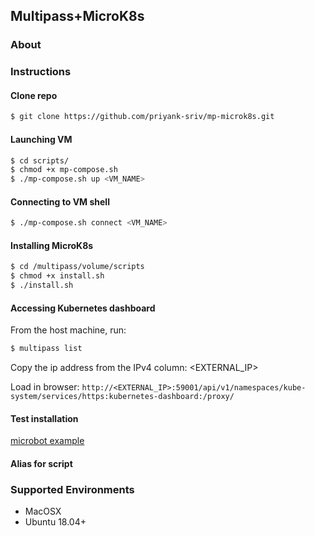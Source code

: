 ## Multipass+MicroK8s

### About


### Instructions

#### Clone repo

```sh
$ git clone https://github.com/priyank-sriv/mp-microk8s.git
```

#### Launching VM

```sh
$ cd scripts/
$ chmod +x mp-compose.sh
$ ./mp-compose.sh up <VM_NAME>
```

#### Connecting to VM shell

```sh
$ ./mp-compose.sh connect <VM_NAME>
```

#### Installing MicroK8s

```sh
$ cd /multipass/volume/scripts
$ chmod +x install.sh
$ ./install.sh
```

#### Accessing Kubernetes dashboard
From the host machine, run:
```sh
$ multipass list
```
Copy the ip address from the IPv4 column: <EXTERNAL_IP>

Load in browser: `http://<EXTERNAL_IP>:59001/api/v1/namespaces/kube-system/services/https:kubernetes-dashboard:/proxy/`


#### Test installation

[microbot example](https://tutorials.ubuntu.com/tutorial/install-a-local-kubernetes-with-microk8s#4)

#### Alias for script


### Supported Environments
- MacOSX
- Ubuntu 18.04+
